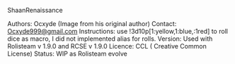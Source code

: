 ShaanRenaissance


Authors: Ocxyde (Image from his original author)
Contact: Ocxyde999@gmail.com
Instructions: use !3d10p[1:yellow,1:blue,:1red] to roll dice as macro, I did not implemented alias for rolls.
Version: Used with Rolisteam v 1.9.0 and RCSE v 1.9.0
Licence: CCL ( Creative Common License)
Status: WIP as Rolisteam evolve
